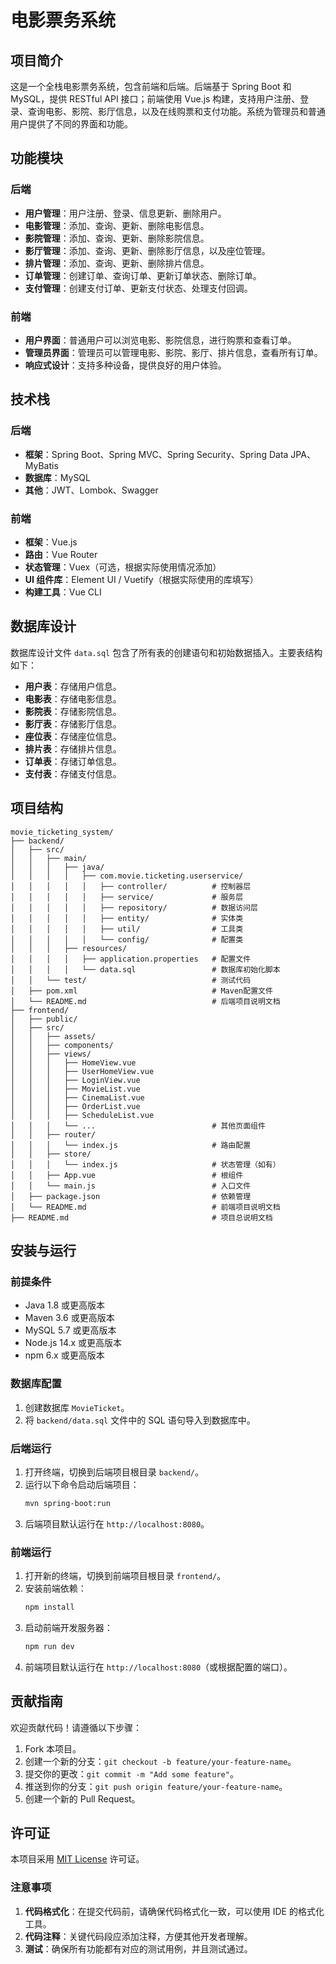 # 电影票务系统

## 项目简介
这是一个全栈电影票务系统，包含前端和后端。后端基于 Spring Boot 和 MySQL，提供 RESTful API 接口；前端使用 Vue.js 构建，支持用户注册、登录、查询电影、影院、影厅信息，以及在线购票和支付功能。系统为管理员和普通用户提供了不同的界面和功能。

## 功能模块
### 后端
- **用户管理**：用户注册、登录、信息更新、删除用户。
- **电影管理**：添加、查询、更新、删除电影信息。
- **影院管理**：添加、查询、更新、删除影院信息。
- **影厅管理**：添加、查询、更新、删除影厅信息，以及座位管理。
- **排片管理**：添加、查询、更新、删除排片信息。
- **订单管理**：创建订单、查询订单、更新订单状态、删除订单。
- **支付管理**：创建支付订单、更新支付状态、处理支付回调。

### 前端
- **用户界面**：普通用户可以浏览电影、影院信息，进行购票和查看订单。
- **管理员界面**：管理员可以管理电影、影院、影厅、排片信息，查看所有订单。
- **响应式设计**：支持多种设备，提供良好的用户体验。

## 技术栈
### 后端
- **框架**：Spring Boot、Spring MVC、Spring Security、Spring Data JPA、MyBatis
- **数据库**：MySQL
- **其他**：JWT、Lombok、Swagger

### 前端
- **框架**：Vue.js
- **路由**：Vue Router
- **状态管理**：Vuex（可选，根据实际使用情况添加）
- **UI 组件库**：Element UI / Vuetify（根据实际使用的库填写）
- **构建工具**：Vue CLI

## 数据库设计
数据库设计文件 `data.sql` 包含了所有表的创建语句和初始数据插入。主要表结构如下：
- **用户表**：存储用户信息。
- **电影表**：存储电影信息。
- **影院表**：存储影院信息。
- **影厅表**：存储影厅信息。
- **座位表**：存储座位信息。
- **排片表**：存储排片信息。
- **订单表**：存储订单信息。
- **支付表**：存储支付信息。

## 项目结构
```
movie_ticketing_system/
├── backend/
│   ├── src/
│   │   ├── main/
│   │   │   ├── java/
│   │   │   │   ├── com.movie.ticketing.userservice/
│   │   │   │   │   ├── controller/          # 控制器层
│   │   │   │   │   ├── service/             # 服务层
│   │   │   │   │   ├── repository/          # 数据访问层
│   │   │   │   │   ├── entity/              # 实体类
│   │   │   │   │   ├── util/                # 工具类
│   │   │   │   │   └── config/              # 配置类
│   │   │   ├── resources/
│   │   │   │   ├── application.properties   # 配置文件
│   │   │   │   └── data.sql                 # 数据库初始化脚本
│   │   └── test/                            # 测试代码
│   ├── pom.xml                              # Maven配置文件
│   └── README.md                            # 后端项目说明文档
├── frontend/
│   ├── public/
│   ├── src/
│   │   ├── assets/
│   │   ├── components/
│   │   ├── views/
│   │   │   ├── HomeView.vue
│   │   │   ├── UserHomeView.vue
│   │   │   ├── LoginView.vue
│   │   │   ├── MovieList.vue
│   │   │   ├── CinemaList.vue
│   │   │   ├── OrderList.vue
│   │   │   ├── ScheduleList.vue
│   │   │   └── ...                          # 其他页面组件
│   │   ├── router/
│   │   │   └── index.js                     # 路由配置
│   │   ├── store/
│   │   │   └── index.js                     # 状态管理（如有）
│   │   ├── App.vue                          # 根组件
│   │   └── main.js                          # 入口文件
│   ├── package.json                         # 依赖管理
│   └── README.md                            # 前端项目说明文档
├── README.md                                # 项目总说明文档
```

## 安装与运行
### 前提条件
- Java 1.8 或更高版本
- Maven 3.6 或更高版本
- MySQL 5.7 或更高版本
- Node.js 14.x 或更高版本
- npm 6.x 或更高版本

### 数据库配置
1. 创建数据库 `MovieTicket`。
2. 将 `backend/data.sql` 文件中的 SQL 语句导入到数据库中。

### 后端运行
1. 打开终端，切换到后端项目根目录 `backend/`。
2. 运行以下命令启动后端项目：
   ```bash
   mvn spring-boot:run
   ```
3. 后端项目默认运行在 `http://localhost:8080`。

### 前端运行
1. 打开新的终端，切换到前端项目根目录 `frontend/`。
2. 安装前端依赖：
   ```bash
   npm install
   ```
3. 启动前端开发服务器：
   ```bash
   npm run dev
   ```
4. 前端项目默认运行在 `http://localhost:8080`（或根据配置的端口）。


## 贡献指南
欢迎贡献代码！请遵循以下步骤：
1. Fork 本项目。
2. 创建一个新的分支：`git checkout -b feature/your-feature-name`。
3. 提交你的更改：`git commit -m "Add some feature"`。
4. 推送到你的分支：`git push origin feature/your-feature-name`。
5. 创建一个新的 Pull Request。


## 许可证
本项目采用 [MIT License](LICENSE) 许可证。

### 注意事项
1. **代码格式化**：在提交代码前，请确保代码格式化一致，可以使用 IDE 的格式化工具。
2. **代码注释**：关键代码段应添加注释，方便其他开发者理解。
3. **测试**：确保所有功能都有对应的测试用例，并且测试通过。
